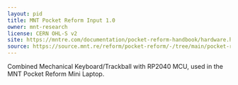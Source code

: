 ```yaml
---
layout: pid
title: MNT Pocket Reform Input 1.0
owner: mnt-research
license: CERN OHL-S v2
site: https://mntre.com/documentation/pocket-reform-handbook/hardware.html#keyboard
source: https://source.mnt.re/reform/pocket-reform/-/tree/main/pocket-reform-keyboard-kailh-ortho
---
```

Combined Mechanical Keyboard/Trackball with RP2040
MCU, used in the MNT Pocket Reform Mini Laptop.
